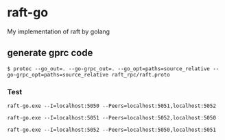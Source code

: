 # raft-go
My implementation of raft by golang


## generate gprc code

```
$ protoc --go_out=. --go-grpc_out=. --go_opt=paths=source_relative --go-grpc_opt=paths=source_relative raft_rpc/raft.proto
```

### Test

```
raft-go.exe --I=localhost:5050 --Peers=localhost:5051,localhost:5052

raft-go.exe --I=localhost:5051 --Peers=localhost:5052,localhost:5050

raft-go.exe --I=localhost:5052 --Peers=localhost:5050,localhost:5051
```